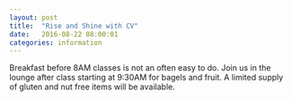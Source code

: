 ```yaml
---
layout: post
title:  "Rise and Shine with CV"
date:   2016-08-22 08:00:01
categories: information
---
```

Breakfast before 8AM classes is not an often easy to do.  Join us in the lounge after class starting at 9:30AM for bagels and fruit.  A limited supply of gluten and nut free items will be available.
